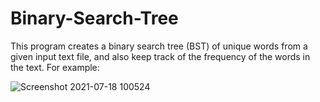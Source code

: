 # Binary-Search-Tree

This program creates a binary search tree (BST) of unique words from a given input text file, and also keep track of the frequency of the words in the text. For
example:

![Screenshot 2021-07-18 100524](https://user-images.githubusercontent.com/65793945/126074210-6503fdf0-4422-44e3-8382-6dcc1db83b18.png)




   

